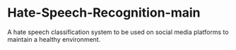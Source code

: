 # Hate-Speech-Recognition-main
A hate speech classification system to be used on social media platforms to maintain a healthy environment.
